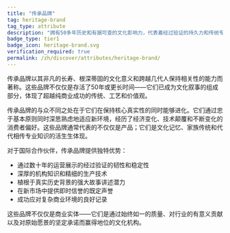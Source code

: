 ```yaml
---
title: "传承品牌"
tag: heritage-brand
tag_type: attribute
description: "拥有50多年历史和有据可查的文化影响力，代表着经过验证的持久力和传统专业知识的品牌。"
badge_type: tier1
badge_icon: heritage-brand.svg
verification_required: true
permalink: /zh/discover/attributes/heritage-brand/
---
```


传承品牌以其非凡的长寿、根深蒂固的文化意义和跨越几代人保持相关性的能力而著称。这些品牌不仅仅是存活了50年或更长时间——它们已成为文化叙事的组成部分，体现了超越纯商业成功的传统、工艺和价值观。

传承品牌的与众不同之处在于它们在保持核心真实性的同时能够进化。它们通过忠于基本原则同时深思熟虑地适应新环境，经历了经济变化、技术颠覆和不断变化的消费者偏好。这些品牌通常代表的不仅仅是产品；它们是文化记忆、家族传统和代代相传专业知识的活生生体现。

对于国际合作伙伴，传承品牌提供独特优势：
- 通过数十年的运营展示的经过验证的韧性和稳定性
- 深厚的机构知识和精细的生产技术
- 植根于真实历史背景的强大故事讲述潜力
- 在新市场中提供即时信誉的既定声誉
- 成功应对复杂商业环境的良好记录

这些品牌不仅仅是商业实体——它们是通过始终如一的质量、对行业的有意义贡献以及对原始愿景的坚定承诺而赢得地位的文化机构。